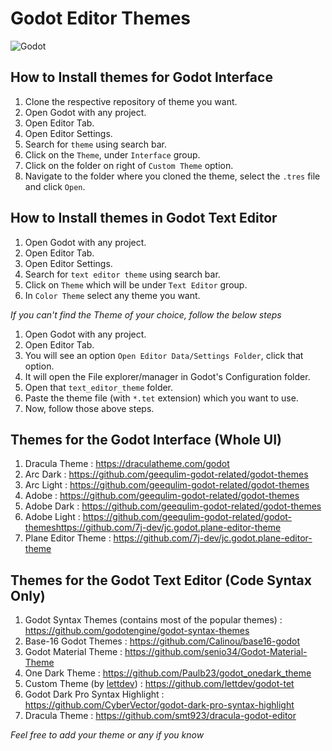 # Godot Editor Themes
![Godot](https://godotengine.org/assets/press/logo_large_color_dark.svg)

## How to Install themes for Godot Interface

1. Clone the respective repository of theme you want.
2. Open Godot with any project.
3. Open Editor Tab.
4. Open Editor Settings.
5. Search for `theme` using search bar.
6. Click on the `Theme`, under `Interface` group.
7. Click on the folder on right of `Custom Theme` option.
8. Navigate to the folder where you cloned the theme, select the `.tres` file and click `Open`.


## How to Install themes in Godot Text Editor
1. Open Godot with any project.
2. Open Editor Tab.
3. Open Editor Settings.
4. Search for `text editor theme` using search bar.
5. Click on `Theme` which will be under `Text Editor` group.
6. In `Color Theme` select any theme you want.

*If you can't find the Theme of your choice, follow the below steps*

1. Open Godot with any project.
2. Open Editor Tab.
3. You will see an option `Open Editor Data/Settings Folder`, click that option.
4. It will open the File explorer/manager in Godot's Configuration folder.
5. Open that `text_editor_theme` folder.
6. Paste the theme file (with `*.tet` extension) which you want to use.
7. Now, follow those above steps.

## Themes for the Godot Interface (Whole UI)
1. Dracula Theme : https://draculatheme.com/godot 
2. Arc Dark : https://github.com/geequlim-godot-related/godot-themes
3. Arc Light : https://github.com/geequlim-godot-related/godot-themes
4. Adobe : https://github.com/geequlim-godot-related/godot-themes
5. Adobe Dark : https://github.com/geequlim-godot-related/godot-themes
6. Adobe Light : https://github.com/geequlim-godot-related/godot-themeshttps://github.com/7j-dev/jc.godot.plane-editor-theme
7. Plane Editor Theme : https://github.com/7j-dev/jc.godot.plane-editor-theme

## Themes for the Godot Text Editor (Code Syntax Only)
1. Godot Syntax Themes (contains most of the popular themes) : https://github.com/godotengine/godot-syntax-themes
2. Base-16 Godot Themes : https://github.com/Calinou/base16-godot
3. Godot Material Theme : https://github.com/senio34/Godot-Material-Theme
4. One Dark Theme : https://github.com/Paulb23/godot_onedark_theme
5. Custom Theme (by [lettdev](https://github.com/lettdev)) : https://github.com/lettdev/godot-tet
6. Godot Dark Pro Syntax Highlight : https://github.com/CyberVector/godot-dark-pro-syntax-highlight
7. Dracula Theme : https://github.com/smt923/dracula-godot-editor

*Feel free to add your theme or any if you know*
